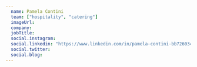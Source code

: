 ```yaml
---
  name: Pamela Contini
  team: ["hospitality", "catering"]
  imageUrl: 
  company: 
  jobTitle: 
  social.instagram: 
  social.linkedin: "https://www.linkedin.com/in/pamela-contini-bb726034/"
  social.twitter: 
  social.blog: 
---
```


